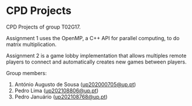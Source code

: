 # CPD Projects

CPD Projects of group T02G17.

Assignment 1 uses the OpenMP, a C++ API for parallel computing, to do matrix multiplication.

Assignment 2 is a game lobby implementation that allows multiples remote players to connect and automatically creates new games between players.

Group members:

1. António Augusto de Sousa (up202000705@up.pt)
2. Pedro Lima (up202108806@up.pt)
3. Pedro Januário (up202108768@up.pt)
